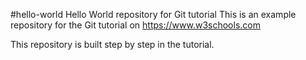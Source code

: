 #hello-world
Hello World repository for Git tutorial
This is an example repository for the Git tutorial on https://www.w3schools.com

This repository is built step by step in the tutorial. 